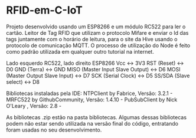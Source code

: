 # RFID-em-C-IoT
Projeto desenvolvido usando um ESP8266 e um módulo RC522 para ler o cartão.
Leitor de Tag RFID que utilizam o protocolo Mifare e enviar o Id das tags juntamente com o horário de leitura, para o site da Hive usando o protocolo de comunicação MQTT. 
O processo de utilização do Node é feito como padrão utilizada em qualquer outro tutorial na internet.

Lado esquerdo RC522, lado direito ESP8266
Vcc <-> 3V3 
RST (Reset) <-> D0
GND (Terra) <-> GND
MISO (Master Input Slave Output) <-> D6
MOSI (Master Output Slave Input) <-> D7
SCK (Serial Clock) <-> D5
SS/SDA (Slave select) <-> D8

Bibliotecas instaladas pela IDE: 
NTPClient by Fabrice, Versão: 3.2.1 - MRFC522 by GithubCommunity, Versão: 1.4.10 - PubSubClient by Nick O'Leary , Versão: 2.8 - 

As bibliotecas .zip estão na pasta bibliotecas.
Algumas dessas bibliotecas podem não estar sendo utilizada na versão final do código, entratando foram usadas no seu desenvolvimento.
